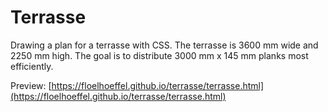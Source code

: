 # Terrasse
Drawing a plan for a terrasse with CSS. The terrasse is 3600 mm wide and 2250 mm high. The goal is to distribute 3000 mm x 145 mm planks most efficiently.

Preview: [https://floelhoeffel.github.io/terrasse/terrasse.html](https://floelhoeffel.github.io/terrasse/terrasse.html)
